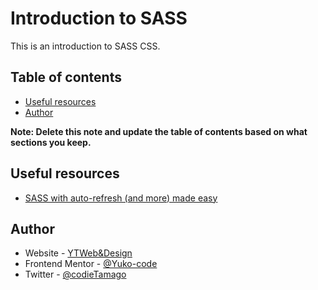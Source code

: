 # Introduction to SASS

This is an introduction to SASS CSS.

## Table of contents

- [Useful resources](#useful-resources)
- [Author](#author)

**Note: Delete this note and update the table of contents based on what sections you keep.**


## Useful resources

- [SASS with auto-refresh (and more) made easy](https://www.youtube.com/watch?v=wYWf2m_yzBQ)



## Author

- Website - [YTWeb&Design](https://ytwebxdesign.com/)
- Frontend Mentor - [@Yuko-code](https://www.frontendmentor.io/profile/Yuko-code)
- Twitter - [@codieTamago](https://www.twitter.com/codieTamago)